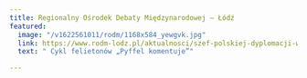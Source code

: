 ```yaml
---
title: Regionalny Ośrodek Debaty Międzynarodowej – Łódź
featured:
  image: "/v1622561011/rodm/1168x584_yewgvk.jpg"
  link: https://www.rodm-lodz.pl/aktualnosci/szef-polskiej-dyplomacji-w-pekinie-echa-wizyty/
  text: " Cykl felietonów „Pyffel komentuje”"

---
```


